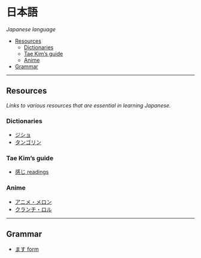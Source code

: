 # 日本語

*Japanese language*

- [Resources](#resources)
  - [Dictionaries](#dictionaries)
  - [Tae Kim’s guide](#tae-kims-guide)
  - [Anime](#anime)
- [Grammar](#grammar)

---

## Resources

*Links to various resources that are essential in learning Japanese.*

### Dictionaries

- [ジショ](https://jisho.org/)
- [タンゴリン](https://tangorin.com/)

### Tae Kim’s guide

- [感じ readings](http://www.guidetojapanese.org/learn/complete/kanji#Kanji_Readings)

### Anime

- [アニメ・メロン](https://animelon.com/)
- [クランチ・ロル](https://www.crunchyroll.com/)

---

## Grammar

- [ます form](ます.md)
